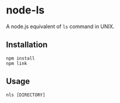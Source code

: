 # node-ls
A node.js equivalent of `ls` command in UNIX.

## Installation
```
npm install
npm link
```

## Usage
```
nls [DIRECTORY]
```
